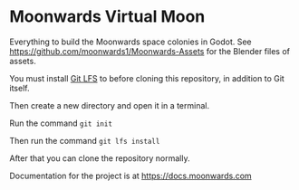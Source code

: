 # Moonwards Virtual Moon
Everything to build the Moonwards space colonies in Godot. See https://github.com/moonwards1/Moonwards-Assets for the Blender files of assets.

You must install [Git LFS](https://git-lfs.github.com/) to before cloning this repository, in addition to Git itself.

Then create a new directory and open it in a terminal.

Run the command `git init`

Then run the command `git lfs install`

After that you can clone the repository normally.

Documentation for the project is at 
https://docs.moonwards.com


    

 
 







